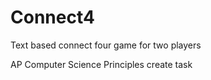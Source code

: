 # Connect4
Text based connect four game for two players

AP Computer Science Principles create task
